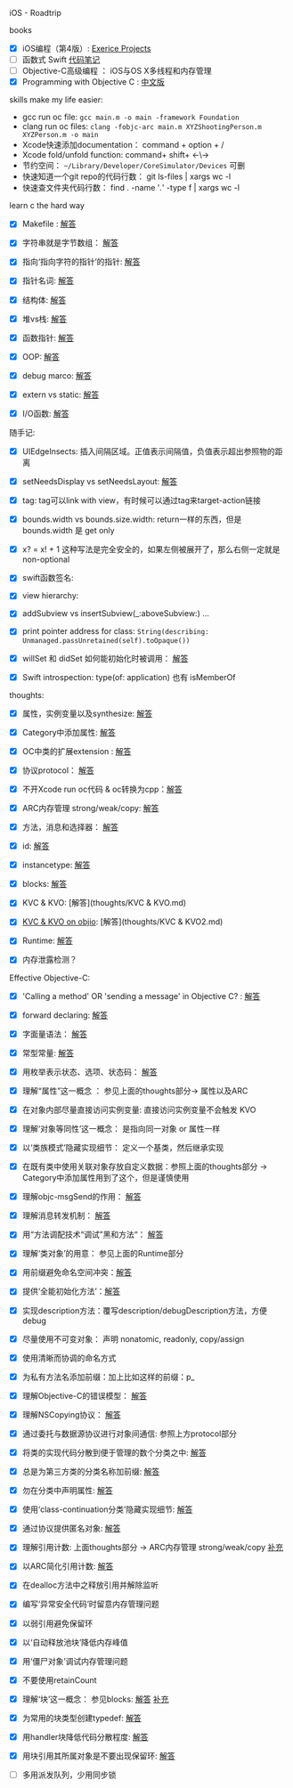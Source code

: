   iOS - Roadtrip
  
  
  books

- [x] iOS编程（第4版）: [Exerice Projects](https://github.com/KrisYu/iOS-Programming-The-Big-Nerd-Ranch-Guide)
- [ ] 函数式 Swift [代码笔记](objccn-functional-swift)
- [ ] Objective-C高级编程 ： iOS与OS X多线程和内存管理
- [x] Programming with Objective C : [中文版](https://github.com/L1l1thLY/Programming-with-Objective-C-in-Chinese)

skills make my life easier:

- gcc run oc file: `gcc main.m -o main -framework Foundation`
- clang run oc files: `clang -fobjc-arc main.m XYZShootingPerson.m XYZPerson.m -o main`
- Xcode快速添加documentation： command + option + /
- Xcode fold/unfold function: command+ shift+ ←\→
- 节约空间：  `~/Library/Developer/CoreSimulator/Devices` 可删
- 快速知道一个git repo的代码行数：  git ls-files | xargs wc -l
- 快速查文件夹代码行数： find . -name '*.*' -type f | xargs wc -l




learn c the hard way

- [x] Makefile : [解答](lcthw/Makefile.txt)
- [x] 字符串就是字节数组： [解答](lcthw/字符串就是字节数组.txt)
- [x] 指向‘指向字符的指针’的指针: [解答](lcthw/指向‘指向字符的指针’的指针.txt)
- [x] 指针名词: [解答](lcthw/指针名词.txt)
- [x] 结构体: [解答](lcthw/结构体.txt)
- [x] 堆vs栈: [解答](lcthw/堆vs栈.txt)
- [x] 函数指针: [解答](lcthw/函数指针.txt)
- [x] OOP: [解答](lcthw/OOP.txt)
- [x] debug marco: [解答](lcthw/debug.txt)
- [x] extern vs static: [解答](lcthw/extern_and_static.txt)
- [x] I/O函数: [解答](lcthw/iofunction.txt)





随手记:

- [x] UIEdgeInsects: 插入间隔区域。正值表示间隔值，负值表示超出参照物的距离
- [x] setNeedsDisplay vs setNeedsLayout: [解答](thoughts/setNeedsLayout.md)
- [x] tag: tag可以link with view，有时候可以通过tag来target-action链接
- [x] bounds.width vs bounds.size.width: return一样的东西，但是bounds.width 是 get only
- [x] x? = x! + 1 这种写法是完全安全的，如果左侧被展开了，那么右侧一定就是non-optional
- [x] swift函数签名: 
- [x] view hierarchy:
- [x] addSubview vs insertSubview(_:aboveSubview:) ...
- [x] print pointer address for class: `String(describing: Unmanaged.passUnretained(self).toOpaque())`
- [x] willSet 和 didSet 如何能初始化时被调用： [解答](thoughts/willset.md)
- [x] Swift introspection: type(of: application) 也有 isMemberOf

 

thoughts:

- [x] 属性，实例变量以及synthesize: [解答](thoughts/属性.md)
- [x] Category中添加属性: [解答](thoughts/Category添加属性.md)
- [x] OC中类的扩展extension : [解答](thoughts/类的扩展.md)
- [x] 协议protocol： [解答](thoughts/协议.md)
- [x] 不开Xcode run oc代码 & oc转换为cpp：[解答](thoughts/Terminal_run_oc_file.md)
- [x] ARC内存管理 strong/weak/copy: [解答](thoughts/ARC自动内存管理.md)
- [x] 方法，消息和选择器： [解答](thoughts/方法，消息和选择器.md)
- [x] id: [解答](thoughts/id.md)
- [x] instancetype: [解答](thoughts/instancetype.md)
- [x] blocks: [解答](thoughts/blocks.md)
- [x] KVC & KVO: [解答](thoughts/KVC & KVO.md)
- [x] [KVC & KVO on objio](https://objccn.io/issue-7-3/): [解答](thoughts/KVC & KVO2.md)
- [x] Runtime: [解答](thoughts/Runtime.md)
- [x] 内存泄露检测？



Effective Objective-C:

- [x] 'Calling a method' OR 'sending a message' in Objective C? : [解答](EOC/EOC1.md)
- [x] forward declaring: [解答](EOC/EOC2.md)
- [x] 字面量语法： [解答](EOC/EOC3.md)
- [x] 常型常量: [解答](EOC/EOC4.md)
- [x] 用枚举表示状态、选项、状态码： [解答](EOC/EOC5.md)
- [x] 理解“属性”这一概念 ： 参见上面的thoughts部分-> 属性以及ARC
- [x] 在对象内部尽量直接访问实例变量: 直接访问实例变量不会触发 KVO
- [x] 理解‘对象等同性’这一概念： 是指向同一对象 or 属性一样
- [x] 以‘类族模式’隐藏实现细节： 定义一个基类，然后继承实现
- [x] 在既有类中使用关联对象存放自定义数据：参照上面的thoughts部分 -> Category中添加属性用到了这个，但是谨慎使用
- [x] 理解objc-msgSend的作用： [解答](EOC/EOC11.md)
- [x] 理解消息转发机制： [解答](thoughts/消息转发.md)
- [x] 用“方法调配技术“调试”黑和方法“： [解答](thoughts/EOC13.md)
- [x] 理解‘类对象’的用意： 参见上面的Runtime部分
- [x] 用前缀避免命名空间冲突：[解答](EOC/EOC15.md)
- [x] 提供‘全能初始化方法’：[解答](EOC/EOC16.md)
- [x] 实现description方法：覆写description/debugDescription方法，方便debug
- [x] 尽量使用不可变对象： 声明 nonatomic, readonly, copy/assign
- [x] 使用清晰而协调的命名方式
- [x] 为私有方法名添加前缀：加上比如这样的前缀：p_
- [x] 理解Objective-C的错误模型： [解答](EOC/EOC21.md)
- [x] 理解NSCopying协议： [解答](EOC/EOC22.md)
- [x] 通过委托与数据源协议进行对象间通信: 参照上方protocol部分
- [x] 将类的实现代码分散到便于管理的数个分类之中: [解答](EOC/EOC24.md)
- [x] 总是为第三方类的分类名称加前缀: [解答](EOC/EOC25.md)
- [x] 勿在分类中声明属性: [解答](EOC/EOC26.md)
- [x] 使用‘class-continuation分类’隐藏实现细节: [解答](EOC/EOC27.md)
- [x] 通过协议提供匿名对象: [解答](EOC/EOC28.md)
- [x] 理解引用计数: 上面thoughts部分 -> ARC内存管理 strong/weak/copy [补充](EOC/EOC29.md)
- [x] 以ARC简化引用计数: [解答](EOC/EOC30.md)
- [x] 在dealloc方法中之释放引用并解除监听
- [x] 编写‘异常安全代码’时留意内存管理问题
- [x] 以弱引用避免保留环
- [x] 以‘自动释放池块’降低内存峰值
- [x] 用‘僵尸对象’调试内存管理问题
- [x] 不要使用retainCount
- [x] 理解‘块’这一概念： 参见blocks: [解答](thoughts/blocks.md) [补充](EOC/EOC37.md)
- [x] 为常用的块类型创建typedef: [解答](EOC/EOC38.md)
- [x] 用handler块降低代码分散程度: [解答](EOC/EOC39.md)
- [x] 用块引用其所属对象是不要出现保留环: [解答](EOC/EOC40.md)
- [ ] 多用派发队列，少用同步锁






